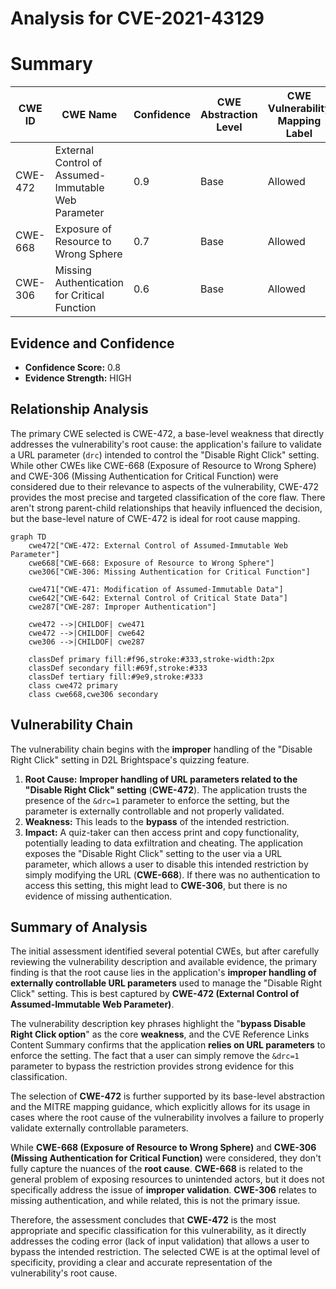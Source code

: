 # Analysis for CVE-2021-43129

# Summary
| CWE ID | CWE Name | Confidence | CWE Abstraction Level | CWE Vulnerability Mapping Label | CWE-Vulnerability Mapping Notes |
|---|---|---|---|---|---|
| CWE-472 | External Control of Assumed-Immutable Web Parameter | 0.9 | Base | Allowed | Primary CWE |
| CWE-668 | Exposure of Resource to Wrong Sphere | 0.7 | Base | Allowed | Secondary Candidate |
| CWE-306 | Missing Authentication for Critical Function | 0.6 | Base | Allowed | Secondary Candidate |

## Evidence and Confidence

*   **Confidence Score:** 0.8
*   **Evidence Strength:** HIGH

## Relationship Analysis
The primary CWE selected is CWE-472, a base-level weakness that directly addresses the vulnerability's root cause: the application's failure to validate a URL parameter (`drc`) intended to control the "Disable Right Click" setting. While other CWEs like CWE-668 (Exposure of Resource to Wrong Sphere) and CWE-306 (Missing Authentication for Critical Function) were considered due to their relevance to aspects of the vulnerability, CWE-472 provides the most precise and targeted classification of the core flaw. There aren't strong parent-child relationships that heavily influenced the decision, but the base-level nature of CWE-472 is ideal for root cause mapping.

```mermaid
graph TD
    cwe472["CWE-472: External Control of Assumed-Immutable Web Parameter"]
    cwe668["CWE-668: Exposure of Resource to Wrong Sphere"]
    cwe306["CWE-306: Missing Authentication for Critical Function"]
    
    cwe471["CWE-471: Modification of Assumed-Immutable Data"]
    cwe642["CWE-642: External Control of Critical State Data"]
    cwe287["CWE-287: Improper Authentication"]

    cwe472 -->|CHILDOF| cwe471
    cwe472 -->|CHILDOF| cwe642
    cwe306 -->|CHILDOF| cwe287

    classDef primary fill:#f96,stroke:#333,stroke-width:2px
    classDef secondary fill:#69f,stroke:#333
    classDef tertiary fill:#9e9,stroke:#333
    class cwe472 primary
    class cwe668,cwe306 secondary
```

## Vulnerability Chain
The vulnerability chain begins with the **improper** handling of the "Disable Right Click" setting in D2L Brightspace's quizzing feature.

1.  **Root Cause:** **Improper handling of URL parameters related to the "Disable Right Click" setting** (**CWE-472**). The application trusts the presence of the `&drc=1` parameter to enforce the setting, but the parameter is externally controllable and not properly validated.
2.  **Weakness:** This leads to the **bypass** of the intended restriction.
3.  **Impact:** A quiz-taker can then access print and copy functionality, potentially leading to data exfiltration and cheating. The application exposes the "Disable Right Click" setting to the user via a URL parameter, which allows a user to disable this intended restriction by simply modifying the URL (**CWE-668**). If there was no authentication to access this setting, this might lead to **CWE-306**, but there is no evidence of missing authentication.

## Summary of Analysis
The initial assessment identified several potential CWEs, but after carefully reviewing the vulnerability description and available evidence, the primary finding is that the root cause lies in the application's **improper handling of externally controllable URL parameters** used to manage the "Disable Right Click" setting. This is best captured by **CWE-472 (External Control of Assumed-Immutable Web Parameter)**.

The vulnerability description key phrases highlight the "**bypass Disable Right Click option**" as the core **weakness**, and the CVE Reference Links Content Summary confirms that the application **relies on URL parameters** to enforce the setting. The fact that a user can simply remove the `&drc=1` parameter to bypass the restriction provides strong evidence for this classification.

The selection of **CWE-472** is further supported by its base-level abstraction and the MITRE mapping guidance, which explicitly allows for its usage in cases where the root cause of the vulnerability involves a failure to properly validate externally controllable parameters.

While **CWE-668 (Exposure of Resource to Wrong Sphere)** and **CWE-306 (Missing Authentication for Critical Function)** were considered, they don't fully capture the nuances of the **root cause**. **CWE-668** is related to the general problem of exposing resources to unintended actors, but it does not specifically address the issue of **improper validation**. **CWE-306** relates to missing authentication, and while related, this is not the primary issue.

Therefore, the assessment concludes that **CWE-472** is the most appropriate and specific classification for this vulnerability, as it directly addresses the coding error (lack of input validation) that allows a user to bypass the intended restriction. The selected CWE is at the optimal level of specificity, providing a clear and accurate representation of the vulnerability's root cause.